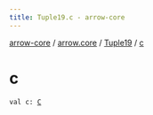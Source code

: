 ```yaml
---
title: Tuple19.c - arrow-core
---
```


[arrow-core](../../index.html) / [arrow.core](../index.html) / [Tuple19](index.html) / [c](./c.html)

# c

`val c: `[`C`](index.html#C)